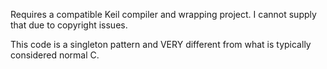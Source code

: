 Requires a compatible Keil compiler and wrapping project. I cannot supply that due to copyright issues.

This code is a singleton pattern and VERY different from what is typically considered normal C.

